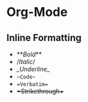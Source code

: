 Org-Mode
========

Inline Formatting
-----------------

-   \*\**Bold*\*\*
-   /*​Italic*/
-   _\_Underline\__
-   ​`~Code~`
-   `=​Verbatim=`
-   ~~+​Strikethrough+~~
